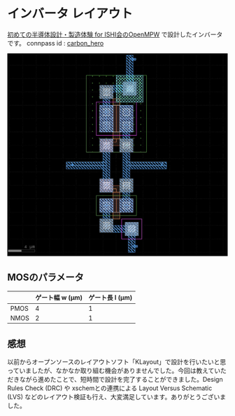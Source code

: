 # インバータ レイアウト
[初めての半導体設計・製造体験 for ISHI会のOpenMPW](https://ishikai.connpass.com/event/332952/) で設計したインバータです。
connpass id : [carbon_hero](https://connpass.com/user/carbon_hero/)

![inv.jpeg](inv.jpeg)
## MOSのパラメータ
| | ゲート幅 w (μm) | ゲート長 l (μm) |
|----|----|----|
|PMOS| 4 | 1 |
|NMOS| 2 | 1 |

## 感想
以前からオープンソースのレイアウトソフト「KLayout」で設計を行いたいと思っていましたが、なかなか取り組む機会がありませんでした。今回は教えていただきながら進めたことで、短時間で設計を完了することができました。Design Rules Check (DRC) や xschemとの連携による Layout Versus Schematic (LVS) などのレイアウト検証も行え、大変満足しています。ありがとうございました。